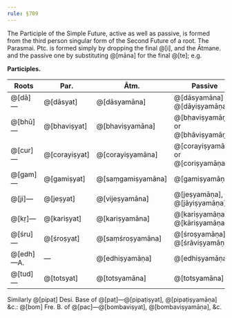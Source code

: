 ```yaml
---
rule: §709
---
```


The Participle of the Simple Future, active as well as passive, is formed from the third person singular form of the Second Future of a root. The Parasmai. Ptc. is formed simply by dropping the final @[i], and the Ātmane. and the passive one by substituting @[māna] for the final @[te]; e.g.

**Participles.**

| Roots | Par. | Ātm. | Passive |
|-------|------|------|---------|
| @[dā]— | @[dāsyat] | @[dāsyamāna] | @[dāsyamāna] or @[dāyiṣyamāṇa] |
| @[bhū]— | @[bhaviṣyat] | @[bhaviṣyamāna] | @[bhaviṣyamāṇa] or @[bhāviṣyamāṇa] |
| @[cur]— | @[corayiṣyat] | @[corayiṣyamāna] | @[corayiṣyamāṇa] or @[coriṣyamāṇa] |
| @[gam]— | @[gamiṣyat] | @[saṃgamiṣyamāna] | @[gamiṣyamāṇa] |
| @[ji]— | @[jeṣyat] | @[vijeṣyamāna] | @[jeṣyamāṇa], @[jāyiṣyamāṇa] |
| @[kṛ]— | @[kariṣyat] | @[kariṣyamāna] | @[kariṣyamāṇa], @[kāriṣyamāṇa] |
| @[śru]— | @[śroṣyat] | @[saṃśroṣyamāna] | @[śroṣyamāṇa], @[śrāviṣyamāṇa] |
| @[edh]—A. | — | @[edhiṣyamāṇa] | @[edhiṣyamāṇa] |
| @[tud]— | @[totsyat] | @[totsyamāna] | @[totsyamāna] |

Similarly @[pipaṭ] Desi. Base of @[paṭ]—@[pipaṭiṣyat], @[pipaṭiṣyamāṇa] &c.: @[bom] Fre. B. of @[pac]—@[bombaviṣyat], @[bombaviṣyamāṇa], &c.